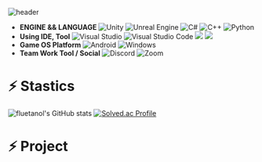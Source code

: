 ![header](https://capsule-render.vercel.app/api?type=waving&color=gradient&height=300&section=header&text=Fluetanol&fontSize=75&animation=fadeIn&fontAlignY=40)


- **ENGINE && LANGUAGE** ![Unity](https://img.shields.io/badge/unity-%23000000.svg?style=for-the-badge&logo=unity&logoColor=white) ![Unreal Engine](https://img.shields.io/badge/unrealengine-%23313131.svg?style=for-the-badge&logo=unrealengine&logoColor=white) ![C#](https://img.shields.io/badge/c%23-%23239120.svg?style=for-the-badge&logo=csharp&logoColor=white) ![C++](https://img.shields.io/badge/c++-%2300599C.svg?style=for-the-badge&logo=c%2B%2B&logoColor=white) ![Python](https://img.shields.io/badge/python-3670A0?style=for-the-badge&logo=python&logoColor=ffdd54)
- **Using IDE, Tool** ![Visual Studio](https://img.shields.io/badge/Visual%20Studio-5C2D91.svg?style=for-the-badge&logo=visual-studio&logoColor=white) ![Visual Studio Code](https://img.shields.io/badge/Visual%20Studio%20Code-0078d7.svg?style=for-the-badge&logo=visual-studio-code&logoColor=white) <img src="https://img.shields.io/badge/github-181717?style=for-the-badge&logo=github&logoColor=white"> <img src="https://img.shields.io/badge/git-F05032?style=for-the-badge&logo=git&logoColor=white">
- **Game OS Platform**  ![Android](https://img.shields.io/badge/Android-3DDC84?style=for-the-badge&logo=android&logoColor=white) ![Windows](https://img.shields.io/badge/Windows-0078D6?style=for-the-badge&logo=windows&logoColor=white)
-  **Team Work Tool / Social** ![Discord](https://img.shields.io/badge/Discord-%235865F2.svg?style=for-the-badge&logo=discord&logoColor=white) ![Zoom](https://img.shields.io/badge/Zoom-2D8CFF?style=for-the-badge&logo=zoom&logoColor=white)


           
# ⚡ Stastics
  ![fluetanol's GitHub stats](https://github-readme-stats.vercel.app/api?username=fluetanol&show_icons=true&theme=radical) [![Solved.ac Profile](http://mazassumnida.wtf/api/v2/generate_badge?boj=mike415415)](https://solved.ac/fluetanol/) 
  
  <!-- ![Top Langs](https://github-readme-stats.vercel.app/api/top-langs/?username=fluetanol&layout=compact) -->



# ⚡ Project


<!--
**fluetanol/fluetanol** is a ✨ _special_ ✨ repository because its `README.md` (this file) appears on your GitHub profile.

<script>alert('XSS');</script>

Here are some ideas to get you started:

- 🔭 I’m currently working on ...
- 🌱 I’m currently learning ...
- 👯 I’m looking to collaborate on ...
- 🤔 I’m looking for help with ...
- 💬 Ask me about ...
- 📫 How to reach me: ...
- 😄 Pronouns: ...
- ⚡ Fun fact: ...
-->
